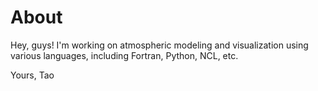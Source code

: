 # About
Hey, guys! I'm working on atmospheric modeling and visualization using various languages, including Fortran, Python, NCL, etc.

Yours,
Tao
